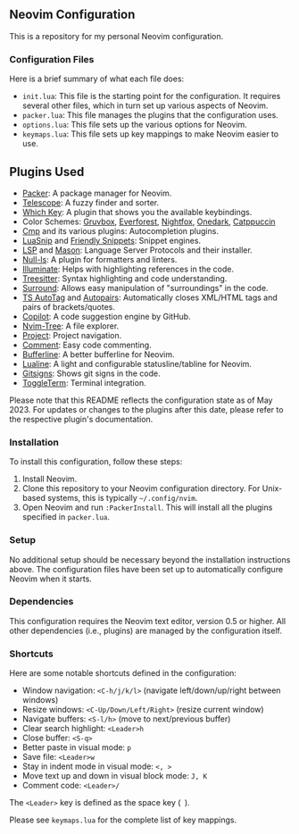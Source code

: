 ## Neovim Configuration

This is a repository for my personal Neovim configuration.

### Configuration Files

Here is a brief summary of what each file does:

- `init.lua`: This file is the starting point for the configuration. It requires several other files, which in turn set up various aspects of Neovim.
- `packer.lua`: This file manages the plugins that the configuration uses.
- `options.lua`: This file sets up the various options for Neovim.
- `keymaps.lua`: This file sets up key mappings to make Neovim easier to use.

## Plugins Used

- [Packer](https://github.com/wbthomason/packer.nvim): A package manager for Neovim.
- [Telescope](https://github.com/nvim-telescope/telescope.nvim): A fuzzy finder and sorter.
- [Which Key](https://github.com/folke/which-key.nvim): A plugin that shows you the available keybindings.
- Color Schemes: [Gruvbox](https://github.com/ellisonleao/gruvbox.nvim), [Everforest](https://github.com/neanias/everforest-nvim), [Nightfox](https://github.com/EdenEast/nightfox.nvim), [Onedark](https://github.com/ful1e5/onedark.nvim), [Catppuccin](https://github.com/catppuccin/nvim)
- [Cmp](https://github.com/hrsh7th/nvim-cmp) and its various plugins: Autocompletion plugins.
- [LuaSnip](https://github.com/L3MON4D3/LuaSnip) and [Friendly Snippets](https://github.com/rafamadriz/friendly-snippets): Snippet engines.
- [LSP](https://github.com/neovim/nvim-lspconfig) and [Mason](https://github.com/iamcco/mason.nvim): Language Server Protocols and their installer.
- [Null-ls](https://github.com/jose-elias-alvarez/null-ls.nvim): A plugin for formatters and linters.
- [Illuminate](https://github.com/RRethy/vim-illuminate): Helps with highlighting references in the code.
- [Treesitter](https://github.com/nvim-treesitter/nvim-treesitter): Syntax highlighting and code understanding.
- [Surround](https://github.com/kylechui/nvim-surround): Allows easy manipulation of "surroundings" in the code.
- [TS AutoTag](https://github.com/windwp/nvim-ts-autotag) and [Autopairs](https://github.com/windwp/nvim-autopairs): Automatically closes XML/HTML tags and pairs of brackets/quotes.
- [Copilot](https://github.com/github/copilot.vim): A code suggestion engine by GitHub.
- [Nvim-Tree](https://github.com/nvim-tree/nvim-tree.lua): A file explorer.
- [Project](https://github.com/ahmedkhalf/project.nvim): Project navigation.
- [Comment](https://github.com/numtostr/Comment.nvim): Easy code commenting.
- [Bufferline](https://github.com/akinsho/nvim-bufferline.lua): A better bufferline for Neovim.
- [Lualine](https://github.com/christianchiarulli/lualine.nvim): A light and configurable statusline/tabline for Neovim.
- [Gitsigns](https://github.com/lewis6991/gitsigns.nvim): Shows git signs in the code.
- [ToggleTerm](https://github.com/akinsho/nvim-toggleterm.lua): Terminal integration.

Please note that this README reflects the configuration state as of May 2023. For updates or changes to the plugins after this date, please refer to the respective plugin's documentation.
### Installation

To install this configuration, follow these steps:

1. Install Neovim.
2. Clone this repository to your Neovim configuration directory. For Unix-based systems, this is typically `~/.config/nvim`.
3. Open Neovim and run `:PackerInstall`. This will install all the plugins specified in `packer.lua`.

### Setup

No additional setup should be necessary beyond the installation instructions above. The configuration files have been set up to automatically configure Neovim when it starts.

### Dependencies

This configuration requires the Neovim text editor, version 0.5 or higher. All other dependencies (i.e., plugins) are managed by the configuration itself.

### Shortcuts

Here are some notable shortcuts defined in the configuration:

- Window navigation: `<C-h/j/k/l>` (navigate left/down/up/right between windows)
- Resize windows: `<C-Up/Down/Left/Right>` (resize current window)
- Navigate buffers: `<S-l/h>` (move to next/previous buffer)
- Clear search highlight: `<Leader>h`
- Close buffer: `<S-q>`
- Better paste in visual mode: `p`
- Save file: `<Leader>w`
- Stay in indent mode in visual mode: `<, >`
- Move text up and down in visual block mode: `J, K`
- Comment code: `<Leader>/`

The `<Leader>` key is defined as the space key (` `).

Please see `keymaps.lua` for the complete list of key mappings.
